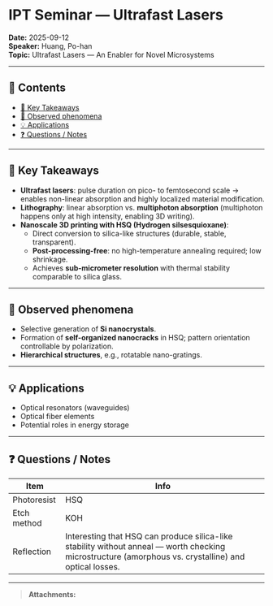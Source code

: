 # IPT Seminar — Ultrafast Lasers
**Date:** 2025-09-12  
**Speaker:** Huang, Po-han  
**Topic:** Ultrafast Lasers — An Enabler for Novel Microsystems

---

## 📑 Contents
- [🔑 Key Takeaways](#-key-takeaways)
- [🔬 Observed phenomena](#-observed-phenomena)
- [💡 Applications](#-applications)
- [❓ Questions / Notes](#-questions--notes)

---

## 🔑 Key Takeaways
- **Ultrafast lasers**: pulse duration on pico- to femtosecond scale → enables non-linear absorption and highly localized material modification.
- **Lithography**: linear absorption vs. **multiphoton absorption** (multiphoton happens only at high intensity, enabling 3D writing).
- **Nanoscale 3D printing with HSQ (Hydrogen silsesquioxane)**:
  - Direct conversion to silica-like structures (durable, stable, transparent).
  - **Post-processing-free**: no high-temperature annealing required; low shrinkage.
  - Achieves **sub-micrometer resolution** with thermal stability comparable to silica glass.

---

## 🔬 Observed phenomena
- Selective generation of **Si nanocrystals**.
- Formation of **self-organized nanocracks** in HSQ; pattern orientation controllable by polarization.
- **Hierarchical structures**, e.g., rotatable nano-gratings.

---

## 💡 Applications
- Optical resonators (waveguides)
- Optical fiber elements
- Potential roles in energy storage

---

## ❓ Questions / Notes
| Item | Info |
|---|---|
| Photoresist | HSQ |
| Etch method | KOH |
| Reflection | Interesting that HSQ can produce silica-like stability without anneal — worth checking microstructure (amorphous vs. crystalline) and optical losses. |

---

> **Attachments:**  

